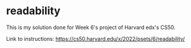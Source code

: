 # readability

This is my solution done for Week 6's project of Harvard edx's CS50.

Link to instructions: https://cs50.harvard.edu/x/2022/psets/6/readability/
